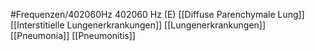 #Frequenzen/402060Hz
402060 Hz (E)
[[Diffuse Parenchymale Lung]]
[[Interstitielle Lungenerkrankungen]]
[[Lungenerkrankungen]]
[[Pneumonia]]
[[Pneumonitis]]